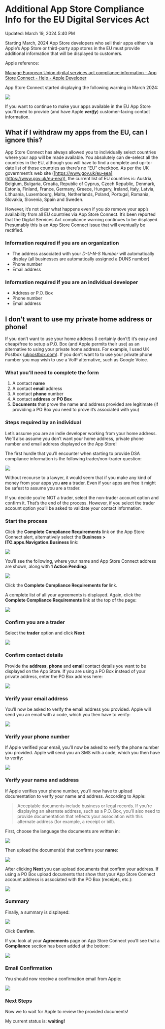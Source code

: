 # Additional App Store Compliance Info for the EU Digital Services Act

Updated: March 19, 2024 5:40 PM

Starting March, 2024 App Store developers who sell their apps either via Apple’s App Store or third-party app stores in the EU must provide 
additional information that will be displayed to customers.

Apple reference: 

[Manage European Union digital services act compliance information - App Store Connect - Help - Apple Developer](https://developer.apple.com/help/app-store-connect/manage-compliance-information/manage-european-union-digital-services-act-compliance-information)

App Store Connect started displaying the following warning in March 2024:

![](resources/dsa0.png)

If you want to continue to make your apps available in the EU App Store you’ll need to provide (and have Apple ***verify***) customer-facing contact information. 

## What if I withdraw my apps from the EU, can I ignore this?

App Store Connect has always allowed you to individually select countries where your app will be made available. You absolutely can de-select all the countries in the EU, although you will have to find a complete and up-to-date list of those countries as there’s no “EU” checkbox. As per the UK government’s web site ([https://www.gov.uk/eu-eea](https://www.gov.uk/eu-eea)), the current list of EU countries is: Austria, Belgium, Bulgaria, Croatia, Republic of Cyprus, Czech Republic, Denmark, Estonia, Finland, France, Germany, Greece, Hungary, Ireland, Italy, Latvia, Lithuania, Luxembourg, Malta, Netherlands, Poland, Portugal, Romania, Slovakia, Slovenia, Spain and Sweden.

However, it’s not clear what happens even if you *do* remove your app’s availability from all EU countries via App Store Connect. It’s been reported that the Digital Services Act compliance warning continues to be displayed. Presumably this is an App Store Connect issue that will eventually be rectified.

### Information required if you are an organization

- The address associated with your *D-U-N-S Number* will automatically display (all businesses are automatically assigned a DUNS number)
- Phone number
- Email address

### Information required if you are an individual developer

- Address or P.O. Box
- Phone number
- Email address

## I don’t want to use my private home address or phone!

If you don’t want to use your home address (I certainly don’t!) it’s easy and cheap/free to setup a P.O. Box (and Apple permits their use) as an alternative to using your private home address. For example, I used UK Postbox ([ukpostbox.com](https://www.ukpostbox.com/)). If you don’t want to to use your private phone number you may wish to use a VoIP alternative, such as Google Voice.

### What you’ll need to complete the form

1. A contact **name** 
2. A contact **email** address
3. A contact **phone** number
4. A contact **address** or **PO Box**
5. **Documents** that prove the name and address provided are legitimate (if providing a PO Box you need to prove it’s associated with you)

### Steps required by an individual

Let’s assume you are an indie developer working from your home address. We’ll also assume you don’t want your home address, private phone number and email address displayed on the App Store!

The first hurdle that you’ll encounter when starting to provide DSA compliance information is the following trader/non-trader question:

![](resources/dsa4.png)

Without recourse to a lawyer, it would seem that if you make any kind of money from your apps you **are** a trader. Even if your apps are free it might be safest to assume you are a trader. 

If you decide you’re NOT a trader, select the non-trader account option and confirm it. That’s the end of the process.
However, if you select the trader account option you’ll be asked to validate your contact information.

### Start the process

Click the **Complete Compliance Requirements** link on the App Store Connect alert, alternatively select the **Business >** **ITC.apps.Navigation.Business** link:

![](resources/dsa1.png)

You’ll see the following, where your name and App Store Connect address are shown, along with **1 Action Pending**:

![](resources/dsa2.png)

Click the **Complete Compliance Requirements for <your name>** link.

A complete list of all your agreements is displayed. Again, click the **Complete Compliance Requirements** link at the top of the page:

![](resources/dsa3.png)

### Confirm you are a trader

Select the **trader** option and click **Next**:

![](resources/dsa4.png)

### Confirm contact details

Provide the **address**, **phone** and **email** contact details you want to be displayed on the App Store. If you are using a PO Box instead of your private address, enter the PO Box address here:

![](resources/dsa5.png)

### Verify your email address

You’ll now be asked to verify the email address you provided. Apple will send you an email with a code, which you then have to verify:

![](resources/dsa6.png)

### Verify your phone number

If Apple verified your email, you’ll now be asked to verify the phone number you provided. Apple will send you an SMS with a code, which you then have to verify:

![](resources/dsa7.png)

### Verify your name and address

If Apple verifies your phone number, you’ll now have to upload documentation to verify your name and address. According to Apple:

> Acceptable documents include business or legal records. If you’re displaying an alternate address, such as a P.O. Box, you’ll also need to provide documentation that reflects your association with this alternate address (for example, a receipt or bill).
> 

First, choose the language the documents are written in:

![](resources/dsa8.png)

Then upload the document(s) that confirms your **name**:

![](resources/dsa9.png)

After clicking **Next** you can upload documents that confirm your address. If using a PO Box upload documents that show that your App Store Connect account address is associated with the PO Box (receipts, etc.):

![](resources/dsa10.png)

### Summary

Finally, a summary is displayed:

![](resources/dsa11.png)

Click **Confirm**.

If you look at your **Agreements** page on App Store Connect you’ll see that a **Compliance** section has been added at the bottom:

![](resources/dsa12.png)

### Email Confirmation

You should now receive a confirmation email from Apple:

![](resources/dsa13.png)

### Next Steps

Now we to wait for Apple to review the provided documents! 

My current status is: **waiting!**
